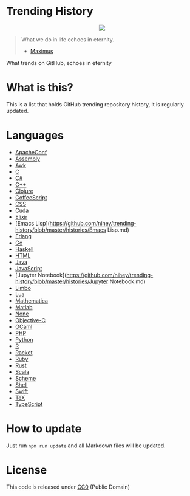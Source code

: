# Trending History

<p align="center">
  <a href="http://www.macdrifter.com/theme/images/octocat-black.svg">
    <img src="https://raw.githubusercontent.com/nihey/trending-history/master/old-octocat.png"/>
  </a>
</p>

> What we do in life echoes in eternity.
> - [Maximus](http://www.imdb.com/title/tt0172495/quotes)

What trends on GitHub, echoes in eternity

# What is this?
This is a list that holds GitHub trending repository history, it is regularly
updated.

# Languages
  - [ApacheConf](https://github.com/nihey/trending-history/blob/master/histories/ApacheConf.md)
  - [Assembly](https://github.com/nihey/trending-history/blob/master/histories/Assembly.md)
  - [Awk](https://github.com/nihey/trending-history/blob/master/histories/Awk.md)
  - [C](https://github.com/nihey/trending-history/blob/master/histories/C.md)
  - [C#](https://github.com/nihey/trending-history/blob/master/histories/C#.md)
  - [C++](https://github.com/nihey/trending-history/blob/master/histories/C++.md)
  - [Clojure](https://github.com/nihey/trending-history/blob/master/histories/Clojure.md)
  - [CoffeeScript](https://github.com/nihey/trending-history/blob/master/histories/CoffeeScript.md)
  - [CSS](https://github.com/nihey/trending-history/blob/master/histories/CSS.md)
  - [Cuda](https://github.com/nihey/trending-history/blob/master/histories/Cuda.md)
  - [Elixir](https://github.com/nihey/trending-history/blob/master/histories/Elixir.md)
  - [Emacs Lisp](https://github.com/nihey/trending-history/blob/master/histories/Emacs Lisp.md)
  - [Erlang](https://github.com/nihey/trending-history/blob/master/histories/Erlang.md)
  - [Go](https://github.com/nihey/trending-history/blob/master/histories/Go.md)
  - [Haskell](https://github.com/nihey/trending-history/blob/master/histories/Haskell.md)
  - [HTML](https://github.com/nihey/trending-history/blob/master/histories/HTML.md)
  - [Java](https://github.com/nihey/trending-history/blob/master/histories/Java.md)
  - [JavaScript](https://github.com/nihey/trending-history/blob/master/histories/JavaScript.md)
  - [Jupyter Notebook](https://github.com/nihey/trending-history/blob/master/histories/Jupyter Notebook.md)
  - [Limbo](https://github.com/nihey/trending-history/blob/master/histories/Limbo.md)
  - [Lua](https://github.com/nihey/trending-history/blob/master/histories/Lua.md)
  - [Mathematica](https://github.com/nihey/trending-history/blob/master/histories/Mathematica.md)
  - [Matlab](https://github.com/nihey/trending-history/blob/master/histories/Matlab.md)
  - [None](https://github.com/nihey/trending-history/blob/master/histories/None.md)
  - [Objective-C](https://github.com/nihey/trending-history/blob/master/histories/Objective-C.md)
  - [OCaml](https://github.com/nihey/trending-history/blob/master/histories/OCaml.md)
  - [PHP](https://github.com/nihey/trending-history/blob/master/histories/PHP.md)
  - [Python](https://github.com/nihey/trending-history/blob/master/histories/Python.md)
  - [R](https://github.com/nihey/trending-history/blob/master/histories/R.md)
  - [Racket](https://github.com/nihey/trending-history/blob/master/histories/Racket.md)
  - [Ruby](https://github.com/nihey/trending-history/blob/master/histories/Ruby.md)
  - [Rust](https://github.com/nihey/trending-history/blob/master/histories/Rust.md)
  - [Scala](https://github.com/nihey/trending-history/blob/master/histories/Scala.md)
  - [Scheme](https://github.com/nihey/trending-history/blob/master/histories/Scheme.md)
  - [Shell](https://github.com/nihey/trending-history/blob/master/histories/Shell.md)
  - [Swift](https://github.com/nihey/trending-history/blob/master/histories/Swift.md)
  - [TeX](https://github.com/nihey/trending-history/blob/master/histories/TeX.md)
  - [TypeScript](https://github.com/nihey/trending-history/blob/master/histories/TypeScript.md)

# How to update
Just run `npm run update` and all Markdown files will be updated.

# License

This code is released under
[CC0](http://creativecommons.org/publicdomain/zero/1.0/) (Public Domain)
